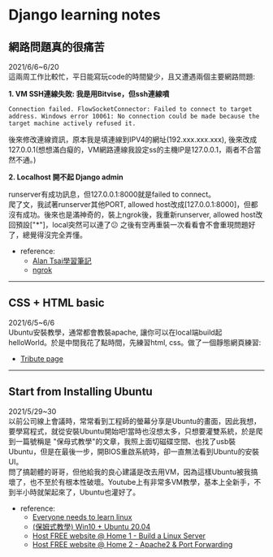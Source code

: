 <h1>Django learning notes</h1>




<h2>網路問題真的很痛苦</h2>
<p>2021/6/6~6/20<br>這兩周工作比較忙，平日能寫玩code的時間變少，且又遭遇兩個主要網路問題: <BR>

**1. VM SSH連線失敗: 我是用Bitvise，但ssh連線噴**

`Connection failed. FlowSocketConnector: Failed to connect to target address. Windows error 10061: No connection could be made because the target machine actively refused it.`

後來修改連線資訊，原本我是填連線到IPV4的網址(192.xxx.xxx.xxx), 後來改成 127.0.0.1(想想滿白癡的，VM網路連線我設定ss的主機IP是127.0.0.1，兩者不合當然不通。)

**2. Localhost 開不起 Django admin**

runserver有成功訊息，但127.0.0.1:8000就是failed to connect。<br>爬了文，我試著runserver其他PORT, allowed host改成[127.0.0.1:8000]，但都沒有成功。後來也是滿神奇的，裝上ngrok後，我重新runserver, allowed host改回預設["*"]，local突然可以連了:confused: 之後有空再重裝一次看看會不會重現問題好了，總覺得沒完全弄懂。


* reference:
    * [Alan Tsai學習筆記](https://blog.alantsai.net/posts/2018/04/devtooltips-5-ngrok-allow-public-to-access-localhost-website-and-sql-server)
    * [ngrok](https://ngrok.com/)
</p>


---
<h2>CSS + HTML basic</h2>
<p>2021/6/5~6/6<br>Ubuntu安裝教學，通常都會教裝apache, 讓你可以在local端build起 helloWorld。於是中間我花了點時間，先練習html, css。做了一個靜態網頁練習:<br>

* [Tribute page](https://codepen.io/yishanhsieh/pen/oNZdZoL)
</p>


---

<h2>Start from Installing Ubuntu</h2> 
<p>2021/5/29~30</br>以前公司線上會議時，常常看到工程師的螢幕分享是Ubuntu的畫面，因此我想，要學寫程式，就從安裝Ubuntu開始吧!當時也沒想太多，只想要灌雙系統，於是爬到一篇號稱是 "保母式教學"的文章，我照上面切磁碟空間、也找了usb裝Ubuntu，但是在最後一步，開BIOS重啟系統時，卻一直無法看到Ubuntu的安裝UI。<br>問了搞韌體的哥哥，但他給我的良心建議是改去用VM，因為這樣Ubuntu被我搞壞了，也不至於有根本性破壞。Youtube上有非常多VM教學，基本上全新手，不到半小時就架起來了，Ubuntu也灌好了。


* reference:
    * [Everyone needs to learn linux](https://www.youtube.com/watch?v=l9YxTXDiiFY&t=718s)
    * [(保姆式教學) Win10 + Ubuntu 20.04](https://www.gushiciku.cn/pl/gfr7/zh-tw)
    * [Host FREE website @ Home 1 - Build a Linux Server](https://www.youtube.com/watch?v=uyF3gC9lQtE&t=2s)
    * [Host FREE website @ Home 2 - Apache2 & Port Forwarding](https://www.youtube.com/watch?v=KvLj-TNXFDs&t=484s)

</p>
